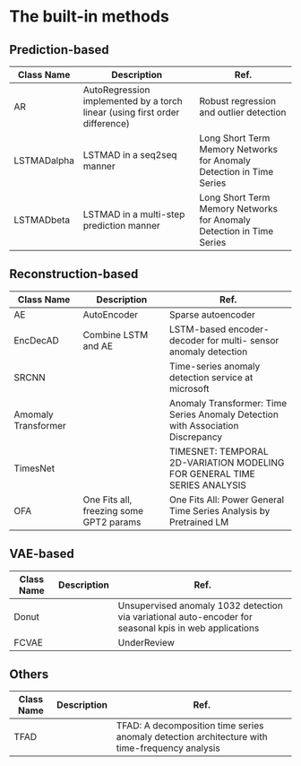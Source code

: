 # The built-in methods

## Prediction-based

| Class Name | Description | Ref. |
| ------------ | ------------- | ------------- |
| AR | AutoRegression implemented by a torch linear (using first order difference)| Robust regression and outlier detection |
| LSTMADalpha | LSTMAD in a seq2seq manner | Long Short Term Memory Networks for Anomaly Detection in Time Series |
| LSTMADbeta | LSTMAD in a multi-step prediction manner | Long Short Term Memory Networks for Anomaly Detection in Time Series

## Reconstruction-based
| Class Name | Description | Ref. |
| ------------ | ------------- | ------------- |
| AE | AutoEncoder | Sparse autoencoder |
| EncDecAD | Combine LSTM and AE | LSTM-based encoder-decoder for multi- sensor anomaly detection
| SRCNN |  | Time-series anomaly detection service at microsoft |
| Amomaly Transformer | | Anomaly Transformer: Time Series Anomaly Detection with Association Discrepancy |
| TimesNet | | TIMESNET: TEMPORAL 2D-VARIATION MODELING FOR GENERAL TIME SERIES ANALYSIS |
| OFA | One Fits all, freezing some GPT2 params |  One Fits All: Power General Time Series Analysis by Pretrained LM |

## VAE-based
| Class Name | Description | Ref. |
| ------------ | ------------- | ------------- |
| Donut | | Unsupervised anomaly 1032 detection via variational auto-encoder for seasonal kpis in web applications | 
| FCVAE | | UnderReview

## Others
| Class Name | Description | Ref. |
| ------------ | ------------- | ------------- |
| TFAD | | TFAD: A decomposition time series anomaly detection architecture with time-frequency analysis | 